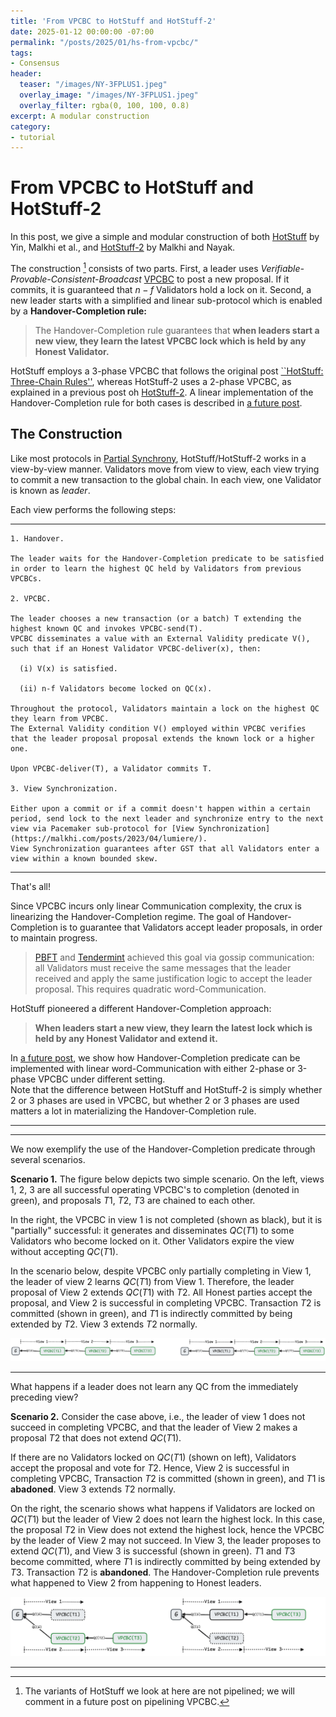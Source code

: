 ```yaml
---
title: 'From VPCBC to HotStuff and HotStuff-2'
date: 2025-01-12 00:00:00 -07:00
permalink: "/posts/2025/01/hs-from-vpcbc/"
tags:
- Consensus
header:
  teaser: "/images/NY-3FPLUS1.jpeg"
  overlay_image: "/images/NY-3FPLUS1.jpeg"
  overlay_filter: rgba(0, 100, 100, 0.8)
excerpt: A modular construction
category:
- tutorial
---
```


# From VPCBC to HotStuff and HotStuff-2

In this post, we give a simple and modular construction of both [HotStuff](https://api.semanticscholar.org/CorpusID:197644531) by Yin, Malkhi et al., 
and [HotStuff-2](https://api.semanticscholar.org/CorpusID:259144145) by Malkhi and Nayak.

The construction [^1] consists of two parts.
First, a leader uses *Verifiable-Provable-Consistent-Broadcast* [VPCBC](https://malkhi.com/posts/2025/01/vpcbc/) to post a new proposal. If it commits, it is guaranteed that $n-f$ Validators hold a lock on it. 
Second, a new leader starts with a simplified and linear sub-protocol which is enabled by a **Handover-Completion rule:** 

> The Handover-Completion rule guarantees that **when leaders start a new view, they learn the latest VPCBC lock which is held by any Honest Validator.** 


HotStuff employs a 3-phase VPCBC that follows the original post
[``HotStuff: Three-Chain Rules''](https://malkhi.com/posts/2019/08/hotstuff-three-chain-rules/),
whereas HotStuff-2 uses a 2-phase VPCBC,
as explained in a previous post oh [HotStuff-2](https://decentralizedthoughts.github.io/2023-04-01-hotstuff-2/).
A linear implementation of the Handover-Completion rule for both cases is described in [a future post](https://).

## The Construction 

Like most protocols in [Partial Synchrony](https://malkhi.com/posts/2025/01/models/),
HotStuff/HotStuff-2 works in a view-by-view manner. 
Validators move from view to view, each view trying to commit a new transaction to the global chain.
In each view, one Validator is known as *leader*. 

Each view performs the following steps:

---

```
1. Handover. 

The leader waits for the Handover-Completion predicate to be satisfied in order to learn the highest QC held by Validators from previous VPCBCs.

2. VPCBC. 

The leader chooses a new transaction (or a batch) T extending the highest known QC and invokes VPCBC-send(T).
VPCBC disseminates a value with an External Validity predicate V(), such that if an Honest Validator VPCBC-deliver(x), then: 

  (i) V(x) is satisfied.
  
  (ii) n-f Validators become locked on QC(x). 

Throughout the protocol, Validators maintain a lock on the highest QC they learn from VPCBC. 
The External Validity condition V() employed within VPCBC verifies that the leader proposal proposal extends the known lock or a higher one. 

Upon VPCBC-deliver(T), a Validator commits T.

3. View Synchronization. 

Either upon a commit or if a commit doesn't happen within a certain period, send lock to the next leader and synchronize entry to the next view via Pacemaker sub-protocol for [View Synchronization](https://malkhi.com/posts/2023/04/lumiere/).
View Synchronization guarantees after GST that all Validators enter a view within a known bounded skew.

```
---

That's all!

Since VPCBC incurs only linear Communication complexity, the crux is linearizing the Handover-Completion regime. The goal of Handover-Completion is to guarantee that Validators accept leader proposals, in order to maintain progress.

> [PBFT](https://api.semanticscholar.org/CorpusID:221599614) and [Tendermint](https://api.semanticscholar.org/CorpusID:59082906) achieved this goal via gossip communication: all Validators must receive the same messages that the leader received and apply the same justification logic to accept the leader proposal. This requires quadratic word-Communication.

HotStuff pioneered a different Handover-Completion approach: 

>**When leaders start a new view, they learn the latest lock which is held by any Honest Validator and extend it.** 

In [a future post](), we show how Handover-Completion predicate can be implemented with linear word-Communication with either 2-phase or 3-phase VPCBC under different setting.   
Note that the difference between HotStuff and HotStuff-2 is simply whether 2 or 3 phases are used in VPCBC, but whether 2 or 3 phases are used matters a lot in materializing the Handover-Completion rule. 

---
---

We now exemplify the use of the Handover-Completion predicate through several scenarios.

**Scenario 1.** The figure below depicts two simple scenario.
On the left, views 1, 2, 3 are all successful operating VPCBC's to completion (denoted in green), and proposals $T1$, $T2$, $T3$ are chained to each other.

In the right, the VPCBC in view 1 is not completed (shown as black), but it is "partially" successful: it generates and disseminates $QC(T1)$ to some Validators who become locked on it. Other Validators expire the view without accepting $QC(T1)$.

In the scenario below, despite VPCBC only partially completing in View 1, 
the leader of view 2 learns $QC(T1)$ from View 1. Therefore, the leader proposal of View 2 extends $QC(T1)$ with $T2$. All Honest parties accept the proposal, and View 2 is successful in completing VPCBC. Transaction $T2$ is committed (shown in green), and $T1$ is indirectly committed by being extended by $T2$. View 3 extends $T2$ normally.

![image](/images/HS/chain-ab.png)

---

What happens if a leader does not learn any QC from the immediately preceding view?

**Scenario 2.**
Consider the case above, i.e., the leader of view 1 does not succeed in completing VPCBC, and that the leader of View 2 makes a proposal $T2$ that does not extend $QC(T1)$.

If there are no Validators locked on $QC(T1)$ (shown on left), Validators accept the proposal and vote for $T2$. Hence, View 2 is successful in completing VPCBC, Transaction $T2$ is committed (shown in green), and $T1$ is **abadoned**. View 3 extends $T2$ normally.

On the right, the scenario shows what happens if Validators are locked on $QC(T1)$ but the leader of View 2 does not learn the highest lock. In this case, the proposal $T2$ in View does not extend the highest lock, hence the VPCBC by the leader of View 2 may not succeed.
In View 3, the leader proposes to extend $QC(T1)$, and View 3 is successful (shown in green). $T1$ and $T3$ become committed, where $T1$ is indirectly committed by being extended by $T3$. Transaction $T2$ is **abandoned**.
The Handover-Completion rule prevents what happened to View 2 from happening to Honest leaders.

![image](/images/HS/chain-cd.png)

---

[^1]: The variants of HotStuff we look at here are not pipelined; we will comment in a future post on pipelining VPCBC. 


